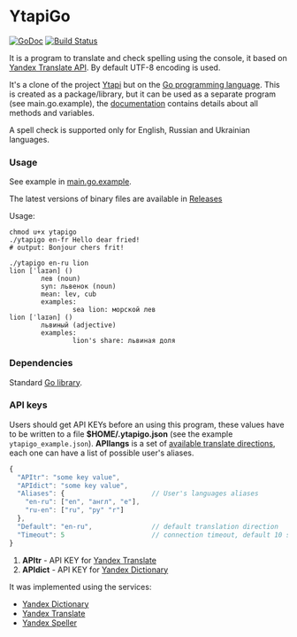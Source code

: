 YtapiGo
=======

[![GoDoc](https://godoc.org/github.com/z0rr0/ytapigo?status.svg)](https://godoc.org/github.com/z0rr0/ytapigo) [![Build Status](https://travis-ci.org/z0rr0/ytapigo.svg?branch=master)](https://travis-ci.org/z0rr0/ytapigo)

It is a program to translate and check spelling using the console, it based on [Yandex Translate API](http://api.yandex.com/translate/). By default UTF-8 encoding is used.

It's a clone of the project [Ytapi](http://z0rr0.github.io/ytapi/) but on the [Go programming language](http://golang.org/). This is created as a package/library, but it can be used as a separate program (see main.go.example), the [documentation](http://godoc.org/github.com/z0rr0/ytapigo) contains details about all methods and variables.

A spell check is supported only for English, Russian and Ukrainian languages.

### Usage


See example in [main.go.example](https://github.com/z0rr0/ytapigo/blob/master/main.go.example).

The latest versions of binary files are available in [Releases](https://github.com/z0rr0/ytapigo/releases)

Usage:

```shell
chmod u+x ytapigo
./ytapigo en-fr Hello dear fried!
# output: Bonjour chers frit!

./ytapigo en-ru lion
lion [ˈlaɪən] ()
        лев (noun)
        syn: львенок (noun)
        mean: lev, cub
        examples:
                sea lion: морской лев
lion [ˈlaɪən] ()
        львиный (adjective)
        examples:
                lion's share: львиная доля
```

### Dependencies

Standard [Go library](http://golang.org/pkg/).

### API keys

Users should get API KEYs before an using this program, these values have to be written to a file **$HOME/.ytapigo.json** (see the example `ytapigo_example.json`). **APIlangs** is a set of [available translate directions](https://tech.yandex.ru/translate/doc/dg/concepts/langs-docpage/), each one can have a list of possible user's aliases.

```javascript
{
  "APItr": "some key value",
  "APIdict": "some key value",
  "Aliases": {                      // User's languages aliases
    "en-ru": ["en", "англ", "e"],
    "ru-en": ["ru", "ру" "r"]
  },
  "Default": "en-ru",               // default translation direction
  "Timeout": 5                      // connection timeout, default 10 seconds
}
```

1. **APItr** - API KEY for [Yandex Translate](http://api.yandex.com/key/form.xml?service=trnsl)
2. **APIdict** - API KEY for [Yandex Dictionary](http://api.yandex.com/key/form.xml?service=dict)

It was implemented using the services:

* [Yandex Dictionary](http://api.yandex.com/dictionary/)
* [Yandex Translate](http://api.yandex.com/translate/)
* [Yandex Speller](http://api.yandex.ru/speller/)
